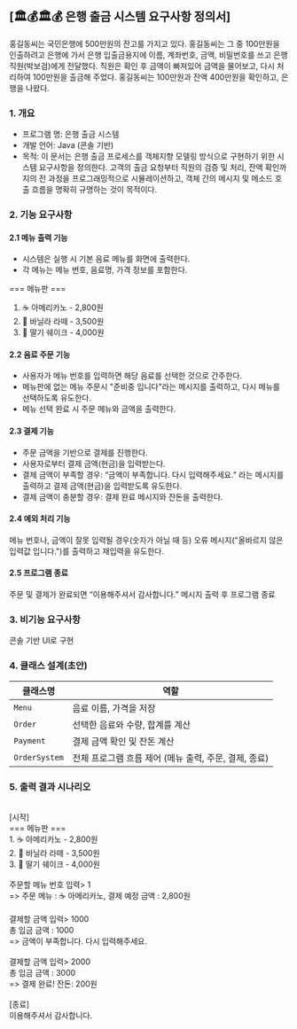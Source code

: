 ## [🏛💰🏛💰 은행 출금 시스템 요구사항 정의서]

홍길동씨는 국민은행에 500만원의 잔고를 가지고 있다. 홍길동씨는 그 중 100만원을 인출하려고 은행에 가서 은행 입출금용지에 이름, 계좌번호, 금액, 비밀번호를 쓰고 은행직원(박보검)에게 전달했다. 직원은 확인 후 금액이 빠져있어 금액을 물어보고, 다시 처리하여 100만원을 출금해 주었다. 홍길동씨는 100만원과 잔액 400만원을 확인하고, 은행을 나왔다.


### 1. 개요
- 프로그램 명: 은행 출금 시스템
- 개발 언어: Java (콘솔 기반)
- 목적: 이 문서는 은행 출금 프로세스를 객체지향 모델링 방식으로 구현하기 위한 시스템 요구사항을 정의한다. 고객의 출금 요청부터 직원의 검증 및 처리, 잔액 확인까지의 전 과정을 프로그래밍적으로 시뮬레이션하고, 객체 간의 메시지 및 메소드 호출 흐름을 명확히 규명하는 것이 목적이다.

### 2. 기능 요구사항
#### 2.1 메뉴 출력 기능
- 시스템은 실행 시 기본 음료 메뉴를 화면에 출력한다.
- 각 메뉴는 메뉴 번호, 음료명, 가격 정보를 포함한다.

=== 메뉴판 ===
1. ☕ 아메리카노 - 2,800원
2. 🍵 바닐라 라떼 - 3,500원
3. 🥤 딸기 쉐이크 - 4,000원

#### 2.2 음료 주문 기능
- 사용자가 메뉴 번호를 입력하면 해당 음료를 선택한 것으로 간주한다.
- 메뉴판에 없는 메뉴 주문시 "준비중 입니다"라는 메시지를 출력하고, 다시 메뉴를 선택하도록 유도한다.
- 메뉴 선택 완료 시 주문 메뉴와 금액을 출력한다.

#### 2.3 결제 기능
- 주문 금액을 기반으로 결제를 진행한다.
- 사용자로부터 결제 금액(현금)을 입력받는다.
- 결제 금액이 부족할 경우: “금액이 부족합니다. 다시 입력해주세요.” 라는 메시지를 출력하고 결제 금액(현금)을 입력받도록 유도한다.
- 결제 금액이 충분할 경우: 결제 완료 메시지와 잔돈을 출력한다.

#### 2.4 예외 처리 기능
메뉴 번호나, 금액이 잘못 입력될 경우(숫자가 아닐 때 등) 오류 메시지("올바르지 않은 입력값 입니다.")를 출력하고 재입력을 유도한다.

#### 2.5 프로그램 종료
주문 및 결제가 완료되면 “이용해주셔서 감사합니다.” 메시지 출력 후 프로그램 종료

### 3. 비기능 요구사항
콘솔 기반 UI로 구현

### 4. 클래스 설계(초안)
| 클래스명 | 역할 |
| --- | --- |
| `Menu` | 음료 이름, 가격을 저장 |
| `Order` | 선택한 음료와 수량, 합계를 계산 |
| `Payment` | 결제 금액 확인 및 잔돈 계산 |
| `OrderSystem` | 전체 프로그램 흐름 제어 (메뉴 출력, 주문, 결제, 종료) |


### 5. 출력 결과 시나리오
<br>
[시작]<br> 
=== 메뉴판 ===<br>
1. ☕ 아메리카노 - 2,800원<br>
2. 🍵 바닐라 라떼 - 3,500원<br>
3. 🥤 딸기 쉐이크 - 4,000원<br>
<br>
주문할 메뉴 번호 입력> 1<br>
=> 주문 메뉴 : ☕ 아메리카노, 결제 예정 금액 : 2,800원<br>
<br>
결제할 금액 입력> 1000<br>
총 입금 금액 : 1000<br>
=> 금액이 부족합니다. 다시 입력해주세요.<br>
<br>
결제할 금액 입력> 2000<br>
총 입금 금액 : 3000<br>
=> 결제 완료! 잔돈: 200원<br>
<br>
[종료]<br>
이용해주셔서 감사합니다.

